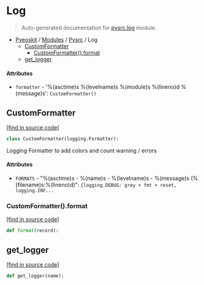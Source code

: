 # Log

> Auto-generated documentation for [pysrc.log](https://github.com/AMAX-DAO-DEV/pyamaxkit/blob/master/pysrc/log.py) module.

- [Pyeoskit](../README.md#pyeoskit-index) / [Modules](../MODULES.md#pyeoskit-modules) / [Pysrc](index.md#pysrc) / Log
    - [CustomFormatter](#customformatter)
        - [CustomFormatter().format](#customformatterformat)
    - [get_logger](#get_logger)

#### Attributes

- `formatter` - '%(asctime)s %(levelname)s %(module)s %(lineno)d %(message)s': `CustomFormatter()`

## CustomFormatter

[[find in source code]](https://github.com/AMAX-DAO-DEV/pyamaxkit/blob/master/pysrc/log.py#L4)

```python
class CustomFormatter(logging.Formatter):
```

Logging Formatter to add colors and count warning / errors

#### Attributes

- `FORMATS` - "%(asctime)s - %(name)s - %(levelname)s - %(message)s (%(filename)s:%(lineno)d)": `{logging.DEBUG: grey + fmt + reset, logging.INF...`

### CustomFormatter().format

[[find in source code]](https://github.com/AMAX-DAO-DEV/pyamaxkit/blob/master/pysrc/log.py#L22)

```python
def format(record):
```

## get_logger

[[find in source code]](https://github.com/AMAX-DAO-DEV/pyamaxkit/blob/master/pysrc/log.py#L35)

```python
def get_logger(name):
```
